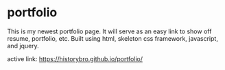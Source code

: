 # portfolio
This is my newest portfolio page.
It will serve as an easy link to show off resume, portfolio, etc.
Built using html, skeleton css framework, javascript, and jquery.

active link: https://historybro.github.io/portfolio/
